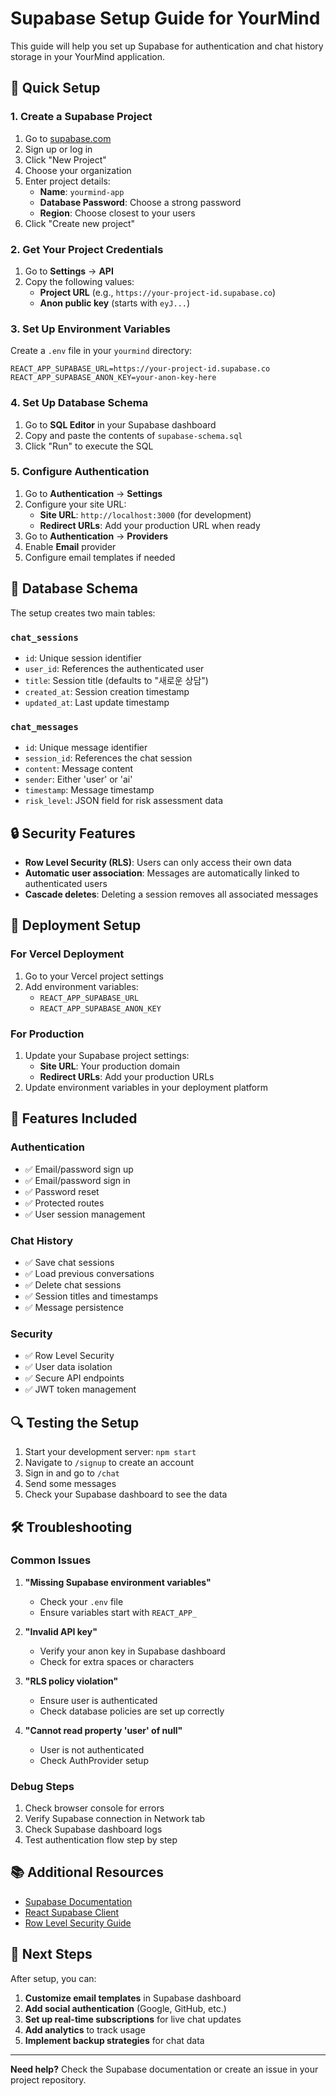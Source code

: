 # Supabase Setup Guide for YourMind

This guide will help you set up Supabase for authentication and chat history storage in your YourMind application.

## 🚀 Quick Setup

### 1. Create a Supabase Project

1. Go to [supabase.com](https://supabase.com)
2. Sign up or log in
3. Click "New Project"
4. Choose your organization
5. Enter project details:
   - **Name**: `yourmind-app`
   - **Database Password**: Choose a strong password
   - **Region**: Choose closest to your users
6. Click "Create new project"

### 2. Get Your Project Credentials

1. Go to **Settings** → **API**
2. Copy the following values:
   - **Project URL** (e.g., `https://your-project-id.supabase.co`)
   - **Anon public key** (starts with `eyJ...`)

### 3. Set Up Environment Variables

Create a `.env` file in your `yourmind` directory:

```env
REACT_APP_SUPABASE_URL=https://your-project-id.supabase.co
REACT_APP_SUPABASE_ANON_KEY=your-anon-key-here
```

### 4. Set Up Database Schema

1. Go to **SQL Editor** in your Supabase dashboard
2. Copy and paste the contents of `supabase-schema.sql`
3. Click "Run" to execute the SQL

### 5. Configure Authentication

1. Go to **Authentication** → **Settings**
2. Configure your site URL:
   - **Site URL**: `http://localhost:3000` (for development)
   - **Redirect URLs**: Add your production URL when ready
3. Go to **Authentication** → **Providers**
4. Enable **Email** provider
5. Configure email templates if needed

## 🔧 Database Schema

The setup creates two main tables:

### `chat_sessions`
- `id`: Unique session identifier
- `user_id`: References the authenticated user
- `title`: Session title (defaults to "새로운 상담")
- `created_at`: Session creation timestamp
- `updated_at`: Last update timestamp

### `chat_messages`
- `id`: Unique message identifier
- `session_id`: References the chat session
- `content`: Message content
- `sender`: Either 'user' or 'ai'
- `timestamp`: Message timestamp
- `risk_level`: JSON field for risk assessment data

## 🔒 Security Features

- **Row Level Security (RLS)**: Users can only access their own data
- **Automatic user association**: Messages are automatically linked to authenticated users
- **Cascade deletes**: Deleting a session removes all associated messages

## 🚀 Deployment Setup

### For Vercel Deployment

1. Go to your Vercel project settings
2. Add environment variables:
   - `REACT_APP_SUPABASE_URL`
   - `REACT_APP_SUPABASE_ANON_KEY`

### For Production

1. Update your Supabase project settings:
   - **Site URL**: Your production domain
   - **Redirect URLs**: Add your production URLs
2. Update environment variables in your deployment platform

## 📱 Features Included

### Authentication
- ✅ Email/password sign up
- ✅ Email/password sign in
- ✅ Password reset
- ✅ Protected routes
- ✅ User session management

### Chat History
- ✅ Save chat sessions
- ✅ Load previous conversations
- ✅ Delete chat sessions
- ✅ Session titles and timestamps
- ✅ Message persistence

### Security
- ✅ Row Level Security
- ✅ User data isolation
- ✅ Secure API endpoints
- ✅ JWT token management

## 🔍 Testing the Setup

1. Start your development server: `npm start`
2. Navigate to `/signup` to create an account
3. Sign in and go to `/chat`
4. Send some messages
5. Check your Supabase dashboard to see the data

## 🛠️ Troubleshooting

### Common Issues

1. **"Missing Supabase environment variables"**
   - Check your `.env` file
   - Ensure variables start with `REACT_APP_`

2. **"Invalid API key"**
   - Verify your anon key in Supabase dashboard
   - Check for extra spaces or characters

3. **"RLS policy violation"**
   - Ensure user is authenticated
   - Check database policies are set up correctly

4. **"Cannot read property 'user' of null"**
   - User is not authenticated
   - Check AuthProvider setup

### Debug Steps

1. Check browser console for errors
2. Verify Supabase connection in Network tab
3. Check Supabase dashboard logs
4. Test authentication flow step by step

## 📚 Additional Resources

- [Supabase Documentation](https://supabase.com/docs)
- [React Supabase Client](https://supabase.com/docs/reference/javascript)
- [Row Level Security Guide](https://supabase.com/docs/guides/auth/row-level-security)

## 🔄 Next Steps

After setup, you can:

1. **Customize email templates** in Supabase dashboard
2. **Add social authentication** (Google, GitHub, etc.)
3. **Set up real-time subscriptions** for live chat updates
4. **Add analytics** to track usage
5. **Implement backup strategies** for chat data

---

**Need help?** Check the Supabase documentation or create an issue in your project repository.
